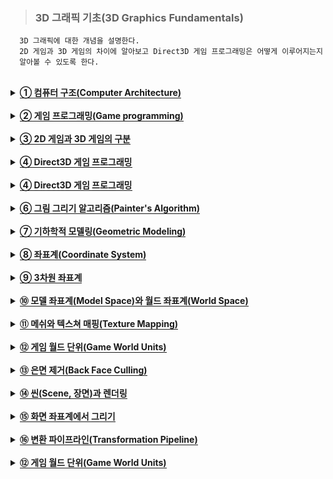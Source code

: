 > ### 3D 그래픽 기초(3D Graphics Fundamentals)

```
  3D 그래픽에 대한 개념을 설명한다.
  2D 게임과 3D 게임의 차이에 알아보고 Direct3D 게임 프로그래밍은 어떻게 이루어지는지
  알아볼 수 있도록 한다.
```

<br>


<details>
  <summary><span style="border-bottom:0.05em solid"><strong>① 컴퓨터 구조(Computer Architecture)</strong></span></summary>
<br>
     최신 컴퓨터는 3D 그래픽 처리를 할 수 있는 강력한 그래픽 카드(Graphic card, 비디
오 카드(Video card))를 가지고 있다. 우리는 그래픽 카드의 기능을 사용한 3D 게임 프로
그램을 작성하기 위하여 Direct3D를 이해하고 활용하는 것을 배운다. 윈도우 10 운영체제
에서 Direct3D 12 API를 기반으로 하며 프로그래밍 언어는 C++을 사용한다.
<br>

</details>
<br>

<details>
  <summary><span style="border-bottom:0.05em solid"><strong>② 게임 프로그래밍(Game programming)</strong></span></summary>
  <br>
     실세계의 일반적인 문제를 컴퓨터 프로그램으로 해결할 때의 과정은 문제에 대한 이해와 
분석, 문제의 표현, 알고리즘 작성, 프로그래밍 언어를 사용하여 구현하는 것이다. 게임을 
컴퓨터 프로그램으로 개발하는 과정도 유사하게 게임의 설계, 게임의 표현, 알고리즘 작성, 프로그래밍 언어를 사용하여 구현하는 것이다. 컴퓨터 프로그램의 작성에서 중요한 것은 
문제의 표현, 알고리즘 작성, 구현 과정이 모두 수학적인 방법(궁극적으로 숫자로)으로 이
루어져야 한다는 것이다.
  <br>

</details>
  <br>
  
<details>
  <summary><span style="border-bottom:0.05em solid"><strong>③ 2D 게임과 3D 게임의 구분</strong></span></summary>
<hr>
  <ul>
     <li>표현의 차이가 있다.</li>
     <li>3D 게임의 오브젝트는 (x, y, z)좌표를 가진다.</li>
     <li>3D 게임의 렌더링은 2D좌표 공간으로 표현하는 것이다.</li>
  </ul>
<hr>
</details>
  <br>
<details>
  <summary><span style="border-bottom:0.05em solid"><strong>④ Direct3D 게임 프로그래밍</strong></span></summary>
<br>
     Direct3D 게임 프로그래밍은 2학기 과정으로 구성된다. 1학기 과정에서는 다음과 같은 
기초적인 내용을 다룬다. 2학기 과정에서는 Direct3D의 고급 내용과 애니메이션 등을 다
룬다.
  <hr>
  <ul>
    <li> 3D 그래픽 파이프라인(Graphics Pipeline)</li>
    <li> 3D 그래픽을 위한 수학</li>
    <li> 게임 프레임워크(Game Framework)</li>
    <li> Direct3D 파이프라인(Pipeline)</li>
    <li> 쉐이더 프로그래밍(Shader Programming)</li>
  </ul>
<hr>
  </details>
<br>

<details>
  <summary><span style="border-bottom:0.05em solid"><strong>④ Direct3D 게임 프로그래밍</strong></span></summary>
<br>
     3D 게임을 개발하기 위하여 다음과 같은 처리를 하는 프로그램을 작성해야 한다.
  <hr>
  <ul>
    <li> 사용자 입력(User Input)</li>
    <li> 자원 관리(Resource Management)</li>
    <li> 그래픽 로딩과 렌더링(Loading and Rendering Graphics)</li>
    <li> 음향 처리(Playing Sound Effects)</li>
    <li> 인공지능(Artificial Intelligence)</li>
  </ul>
  <hr>
  일반적으로 3D 그래픽 처리를 담당하는 프로그램의 요소를 렌더링 엔진(Rendering Engine)이라고 한다. 렌더링 엔진은 여러 가지 게임 엔진의 핵심 모듈(Module)이며 렌더러(Renderer)라고 부르기도 한다. 렌더러는 가상적인 게임 세계의 3차원 표현을 모니터 화면(스크린, Screen)에 
2차원 영상으로 그려내는 역할을 한다. 이러한 처리를 하기 위하여 수학적인 3차원 표현과 
수학적인 처리 방법이 필요하다. 렌더링(Rendering)이란 수학적으로 표현된 3차원 세상을 
수학적인 처리 방법을 통하여 2차원 영상(Image)으로 그리는 것을 말한다.
  </details>
<br>

<details>
  <summary><span style="border-bottom:0.05em solid"><strong>⑥ 그림 그리기 알고리즘(Painter's Algorithm)</strong></span></summary>
<br>
     3D 렌더링의 과정은 실세계에서 화가가 그림을 그리는 과정과 아주 유사하다. 실세계에
서 화가는 3차원 세상을 눈으로 보고 종이에 그림을 그린다. 종이에 그림을 그리는 것은 
종이를 구성하는 영역에 색칠은 하는 것이다. 단, 제대로 그림을 그렸다면 우리는 종이에 
그려진 2차원 이미지를 보고 원래의 3차원 세상을 잘 느낄 수 있을 것이다.
 3D 렌더링의 과정은 3차원으로 표현된 게임 세상을 가상적인 카메라를 통하여 화면에 2
차원 영상를 그려야 하며, 게임 플레이어는 이 모니터 화면(영상)을 보고 3차원 게임 세상
을 잘 느낄 수 있어야 한다. 
<br>

</details>
<br>

<details>
  <summary><span style="border-bottom:0.05em solid"><strong>⑦ 기하학적 모델링(Geometric Modeling)</strong></span></summary>
<br>
     메쉬(Mesh)는 물체의 외관을 표현하기 위한 연결된 다각형(Polygon)들의 집합이다. 다각
형(Polygon)은 연결된 선분들의 집합이고, 선분은 연결된 점들의 집합이다. 면(Face)은 메
쉬를 구성하는 각 다각형이다. 가장 간단한 다각형은 삼각형이고 모든 다각형은 삼각형의 
집합으로 나눌 수 있으므로 메쉬를 삼각형들의 집합으로 정의할 수 있다. 직육면체는 6개
의 직사각형 면을 가지고 하나의 직사각형은 2개의 직각삼각형으로 나눌 수 있으므로 직육
면체의 외관은 12개의 연결된 삼각형으로 표현할 수 있다. 
 우리는 렌더링할 대상 객체의 외관(Outer Hull) 또는 피부(Skin)에만 관심이 있다. 왜냐
하면 실세계에서 어떤 3차원 물체의 외관(겉)만 볼 수 있으므로 객체의 보이지 않는 부분
은 다루지 않아도 된다.
<br>
  메쉬는 렌더링할 대상 객체의 외관을 표현하는 삼각형들의 집합이다. 삼각형은 꼭지점 3
개로 표현할 수 있으므로 메쉬를 객체의 외관을 표현하는 구조화된(연결된) 점들의 집합으
로 정의할 수 있다. 이렇게 3차원 물체의 외관을 메쉬 즉, 점들의 집합으로 표현하는 것을 
기하학적 모델링(Geometric modeling)이라 하고, 메쉬를 기하학적 모델, 간단하게 모델, 또는 모델 메쉬라고 한다. 메쉬를 구성하는 점들은 정점(Vertex)이라고 한다. 실제 모델에
는 메쉬를 구성하는 점들 뿐 아니라 다른 정보들이 포함된다. 일반적으로 메쉬를 포함하는 
모델의 기하학적 정보는 렌더링을 하는 과정에서 바뀌지 않는다. 수학적으로 3차원 세상의 
한 점을 표현하기 위하여 실수 3개가 필요하므로 모델이란 3차원 물체의 외관을 표현하는 
실수들의 집합(배열)이라 생각할 수 있다. 
<br>

</details>
<br>

<details>
  <summary><span style="border-bottom:0.05em solid"><strong>⑧ 좌표계(Coordinate System)</strong></span></summary>
<br>
     메쉬를 기하학적으로 표현하기 위해서는 좌표계가 필요하다. 가장 이해하기 쉽고 일반적
인 좌표계는 직교좌표계(Cartesian coordinate system)이다. 2차원 직교좌표계는 직교하
는 두 개의 좌표축과 좌표축의 교점에 해당하는 좌표계의 원점(Origin)으로 정의할 수 있
다. 
 모니터 디스플레이 화면은 2차원 직교좌표계로 표현할 수 있다. 모니터 디스플레이 화면
을 정의하는 좌표계를 화면좌표계 또는 화면좌표계(Screen Coordinates System)라고 한
다. 그러나 수학 또는 실생활에서 사용하는 일반적인 직교좌표계와는 다르게 화면좌표계의 
좌표축의 방향과 원점이 다르게 정의된다. 디스플레이 화면의 좌측 상단은 화면좌표계의 
원점이 되고 좌표축의 방향은 원점에서 오른쪽으로 가면서 x-축이 증가하고, 원점에서 아
랫방향으로 가면서 y-축이 증가한다.
<br>

</details>
<br>

<details>
  <summary><span style="border-bottom:0.05em solid"><strong>⑨ 3차원 좌표계</strong></span></summary>
<br>
     3차원 공간을 표현하기 위하여 직교좌표계를 사용한다. 3차원 직교좌표계는 직교하는 3
개의 좌표축과 좌표축의 교점인 원점으로 정의할 수 있다. 그래픽에서 일반적으로 사용하
는 3차원 좌표계는 다음 그림과 같이 왼손좌표계 또는 오른손좌표계 중 하나이다. 왼손좌
표계는 왼손의 엄지, 검지, 그리고 중지를 서로 직각이 되도록 펼쳤을 때, 엄지가 x-축, 검
지가 y-축, 그리고 중지가 z-축이 되는 좌표계이다. Direct3D에서는 왼손좌표계를 사용한
다. 왼손좌표계와 오른손좌표계의 차이는 z-좌표축의 방향이 다르다는 것이다.
<br>

</details>
<br>

<details>
  <summary><span style="border-bottom:0.05em solid"><strong>⑩ 모델 좌표계(Model Space)와 월드 좌표계(World Space)</strong></span></summary>
<br>
     메쉬를 표현하기 위해 3차원 좌표계는 모델 좌표계(Model space)와 월드 좌표계(World 
space)로 구분할 수 있다. 모델 좌표계는 모델 메쉬의 점을 표현하기 위한 좌표계이다. 각 
모델마다 자체적인 별도의 좌표계를 갖고 있다고 가정한다. 보통 모델 메쉬의 중심이 모델 
좌표계의 원점이 되며 메쉬의 각 점들은 이 원점에 상대적인 좌표로 표현된다. 객체의 위
치와 방향을 표현하는 좌표계를 객체 좌표계(Object space)라고 한다. 객체 좌표계는 보통 
지역 좌표계(Local space)라고도 한다. 모델 좌표계의 원점과 객체 좌표계의 원점이 같으
면 보통 모델 좌표계와 객체 좌표계는 같다. 모델을 표현하기 위해 모델 좌표계를 사용하
는 이유는 모델 좌표계로 표현된 모델을 동일한 외관을 가진 여러 객체들이 공유하기 쉽기 
때문이다.
<br>
  월드 좌표계는 게임 세계에 존재하는 게임 객체들의 위치와 방향을 표현하기 위한 좌표
계이다. 월드 좌표계는 게임 세계 전체를 하나의 통일된 좌표계로 표현하여 게임 객체들을 
배치하기 위한 좌표계이며 모든 게임 객체들에 적용될 수 있는 전역 좌표계(Global 
Coordinates System)이다. 게임 세계의 모든 게임 객체들은 월드 좌표계의 기준(원점과 
축의 방향)으로 위치와 방향이 표현된다. 게임 객체가 이동하고 회전을 하더라도 월드 좌
표계의 기준은 불변이다. 
<br>
  게임 객체들은 월드 좌표계를 사용하여 위치와 방향이 표현되고, 모델은 모델 좌표계를 
사용하여 표현된다. 렌더링의 과정에서 게임 객체를 렌더링하면 게임 객체의 외관을 표현
한 모델이 그려지므로 게임 객체는 모델의 인스턴스(Instance)라고 할 수 있다.
<br>
</details>
<br>

<details>
  <summary><span style="border-bottom:0.05em solid"><strong>⑪ 메쉬와 텍스쳐 매핑(Texture Mapping)</strong></span></summary>
<br>
     대부분의 실세계 게임 객체의 모델을 완벽하게 다각형의 집합으로 표현할 수 없다. 실세
계 게임 객체의 겉 표면은 연속적으로 울퉁불퉁할 수 있고, 미세한 질감을 표현하기 위하
여 작은 다각형을 많이 사용하면 렌더링의 시간이 많이 걸리기 때문에 적당한 개수의 다각
형을 사용하여 모델을 표현하는 것이 일반적이다. 그리고 다각형 표면의 질감을 표현하기 
위하여 렌더링을 할 때 다각형의 표면에 2D 이미지(Image)를 입히는(그리는) 방법을 사용
한다. 이러한 과정을 텍스쳐 매핑이라고 하며 사용하는 2D 이미지를 텍스쳐 맵(Texture 
map) 또는 텍스쳐라고 한다. 3D 그래픽에서 맵(Map)은 2D 이미지를 의미하며 매핑은 2D 
이미지 사용하여 어떤 처리를 하는 것을 의미한다. 다음은 3D 그래픽에서 사용하는 여러 
가지 맵의 예이다
<br>
  <hr>
  <ul>
    <li> 높이 맵(Height Map)</li>
    <li> 텍스쳐 맵(Texture Map</li>
    <li> 법선 맵(Normal Map)</li>
    <li> 범프 맵(Bump Map)</li>
    <li> 조명 맵(Light Map)</li>
  </ul>
  <hr>
<br>
</details>
<br>

<details>
  <summary><span style="border-bottom:0.05em solid"><strong>⑫ 게임 월드 단위(Game World Units)</strong></span></summary>
<br>
     개발자는 게임 월드의 크기와 단위를 결정하기 위해 그래픽 아티스트와 협력해야 한다. 즉, 월드 좌표계의 1단위와 모델 좌표계의 1단위를 가급적 일치하는 것이 필요하다. 모든 
객체가 일관된 크기로 만들어진다면 문제가 없다.
<br>
</details>
<br>

<details>
  <summary><span style="border-bottom:0.05em solid"><strong>⑬ 은면 제거(Back Face Culling)</strong></span></summary>
<br>
     은면 제거는 렌더링을 할 때 관찰자(카메라)가 볼 수 없는 면을 그리지 않는 것이다. 은면
이란 다각형의 면이 관찰자를 향하지 않는 면을 의미한다. 즉, 다각형의 면이 관찰자에게 
보이지 않는 면이 은면이다. 은면은 결과적으로 화면에 보이지 않을 것이므로 렌더링의 대
상에서 제외하는 것이 렌더링의 속도를 높일 것이다. 그러므로 3D 렌더링 과정에서 모델의 
다각형을 그리기 전에 다각형을 구성하는 각 면이 은면인 가를 빠르게 판단해야 한다. 
<br>
  다각형을 구성하는 정점들을 나열하는 순서를 와인딩 순서(Winding order)라고 하며, 은면 제거를 위하여 와인딩 순서를 사용한다. 와인딩 순서는 메쉬를 구성하는 선분(Edge)
들이 어떻게(어떤 순서로) 연결되는 가를 나타낸다. 와인딩 순서는 시계방향(Clockwise)과 
반시계방향(Anticlockwise) 중 하나를 사용한다. 시계방향 와인딩 순서는 어떤 면을 정면
에서 바라볼 때 그 면을 구성하는 모든 정점들이 시계방향으로 순서대로 나열되는 것을 의
미한다. 와인딩 순서에서 정점의 시작은 문제가 되지 않고 방향이 중요하다. 모델을 구성
하는 모든 면(다각형)의 와인딩 순서는 같아야 한다. Direct3D에서 모델을 구성하는 다각
형들은 기본적으로 시계방향 와인딩 순서를 갖는 것으로 가정한다. 
 <br>
  직육면체의 경우 6개의 직사각형의 정점들을 각 직사각형이 보일 때를 기준으로 시계방
향을 나열하여 모델을 표현했다면, 어떤 순간에 보이지 않는 은면에 해당하는 직사각형을 
구성하는 정점들은 반시계방향이 된다. 즉, 모델에 표현된 정점들의 나열 순서가 시계방향
인 면들은 전면이 되고 반시계방향인 면들은 은면이 된다. 객체의 전면과 은면은 객체 또
는 카메라가 회전을 하면 바뀔 수 있음에 주의해야 한다.
  <br>
</details>
<br>

<details>
  <summary><span style="border-bottom:0.05em solid"><strong>⑭ 씬(Scene, 장면)과 렌더링</strong></span></summary>
<br>
     씬이란 게임 월드 자체 또는 게임 월드에서 현재 화면에 그려져야 하는 부분(카메라에 
현재 보이는 게임 객체들)을 의미한다. 게임 월드는 게임 객체(메쉬)들의 구조화된 집합이
며 배경, 이펙트, 조명, 카메라 등도 게임 객체로 취급한다. 
<br>
  씬을 렌더링하는 것은 게임 월드의 게임 객체들을 그리는 것이다. 이것은 결과적으로 게
임 객체의 외관을 표현하는 모델의 모든 다각형들을 그리는 것이고, 화면에서 다각형을 구
성하는 모든 픽셀들을 그리는 것(색칠하는 것)이다. 이러한 과정은 크게 2가지 단계를 연속
적으로 거치게 된다. 첫 번째 단계에서 모델의 다각형들을 구성하는 3D 점들을 화면의 2D 
픽셀들로 바꾸는 것이 필요하다. 이렇게 다각형의 3D 모델 좌표를 2D 화면 좌표(픽셀)로 
변환하는 과정을 변환(Transformation)이라고 한다. 두 번째 단계에서 모델의 다각형에 
해당하는 화면의 픽셀의 색상을 결정하여 색칠한다. 각 픽셀의 색상을 결정하기 위하여 조
명 계산(Lighting) 또는 텍스쳐 매핑 등을 사용한다.
 <br>
  렌더링을 흔히 T&L(Transformation and Lighting)이라고 한다.
  <br>
</details>
<br>

<details>
  <summary><span style="border-bottom:0.05em solid"><strong>⑮ 화면 좌표계에서 그리기</strong></span></summary>
<br>
     변환 과정에서 모델의 다각형들을 구성하는 각 정점들을 화면의 2D 픽셀 좌표로 바꾸었
다면 모델의 각 다각형에 대응되는 픽셀들을 선분으로 이어서 화면에 다각형을 그릴 수 있
다. 예를 들어, 화면 좌표계에서 다각형을 그리기 위하여 윈도우 API의 MoveTo(), 
LineTo() 함수를 사용할 수 있다. 
  <br>
</details>
<br>

<details>
  <summary><span style="border-bottom:0.05em solid"><strong>⑯ 변환 파이프라인(Transformation Pipeline)</strong></span></summary>
<br>
     3D 모델 좌표를 2D 화면 좌표(픽셀)로 변환하는 과정을 변환 파이프라인이라고 한다. 변
환 파이프라인은 기본적으로 다음과 같이 4개의 구별되는 순차적인 단계(Stage)로 구성된
다. 모델의 한 정점을 화면의 한 점(픽셀)으로 변환할 수 있으면 모든 정점들을 변환하는 
것은 반복을 하면 될 것이다. 그러므로 변환 파이프라인에서 모델의 한 정점을 화면의 한 
점(픽셀)으로 변환하는 과정을 살펴보자. 
<br>
  <hr>
  <ul>
    <li> 월드 변환(World Transform) 또는 월드 좌표 변환 : 정점(모델 좌표계)을 월드 좌표계로 변환하는 과정이다</li>
    <li> 카메라 변환(View Transform, Camera Transform) 또는 카메라 좌표 변환 : 월드 좌표계의 점을 카메라 좌표계로 변환하는 과정이다. </li>
    <li> 투영 변환(Projection Transform) 또는 투영 좌표 변환 : 카메라 좌표계의 점을 투영 좌표계로 변환하는 과정이다.</li>
    <li> 화면 변환(Screen Transform) 또는 화면 좌표 변환 : 투영 좌표계의 점을 화면 좌표계로 변환하는 과정이다. </li>
  </ul>
  <hr>
<br>
  변환 파이프라인을 3D로 표현된 정점을 입력하면 컴퓨터 화면에 그릴 수 있도록 2D 픽
셀 좌표로 변환하여 반환하는 함수(Function)라고 이해하자. 변환 파이프라인은 2D 화면
에서 3D 게임 세상을 느낄 수 있도록(Illusion) 변환해야 한다. 2D 화면에서 3D 게임 세상
을 느낄 수 있으려면 원근감의 표현이 되어야 한다. 카메라에 가까운 물체는 크게 보이고 
멀리 있는 물체는 작게 보여야 한다. 인간은 실세계를 보고 그림을 그릴 때 이 과정을 거
친다
  <br>
</details>
<br>

<details>
  <summary><span style="border-bottom:0.05em solid"><strong>⑫ 게임 월드 단위(Game World Units)</strong></span></summary>
<br>
     개발자는 게임 월드의 크기와 단위를 결정하기 위해 그래픽 아티스트와 협력해야 한다. 즉, 월드 좌표계의 1단위와 모델 좌표계의 1단위를 가급적 일치하는 것이 필요하다. 모든 
객체가 일관된 크기로 만들어진다면 문제가 없다.
<br>
</details>
<br>
